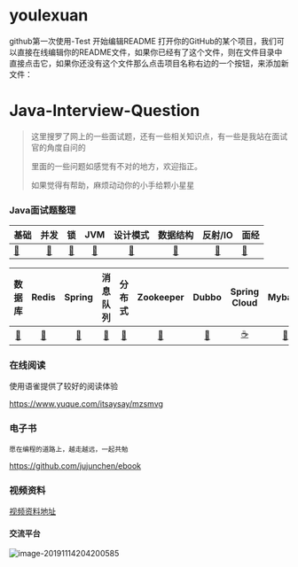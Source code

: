 # youlexuan
github第一次使用-Test
开始编辑README
打开你的GitHub的某个项目，我们可以直接在线编辑你的README文件，如果你已经有了这个文件，则在文件目录中直接点击它，如果你还没有这个文件那么点击项目名称右边的一个按钮，来添加新文件：
# Java-Interview-Question

> 这里搜罗了网上的一些面试题，还有一些相关知识点，有一些是我站在面试官的角度自问的
>
> 里面的一些问题如感觉有不对的地方，欢迎指正。  
>
> 如果觉得有帮助，麻烦动动你的小手给颗小星星

### Java面试题整理

| 基础                                                         |                             并发                             |                              锁                              |                             JVM                              |                           设计模式                           |                           数据结构                           |                           反射/IO                            | 面经                                                         |
| ------------------------------------------------------------ | :----------------------------------------------------------: | :----------------------------------------------------------: | :----------------------------------------------------------: | :----------------------------------------------------------: | :----------------------------------------------------------: | :----------------------------------------------------------: | ------------------------------------------------------------ |
| [🍼](https://github.com/jujunchen/Java-interview-question/blob/master/1.%20Java%E5%9F%BA%E7%A1%80.md) | [🍭](https://github.com/jujunchen/Java-interview-question/blob/master/2.%20Java%E5%B9%B6%E5%8F%91.md) | [🍩](https://github.com/jujunchen/Java-interview-question/blob/master/3.%20%E9%94%81.md) | [🌮](https://github.com/jujunchen/Java-interview-question/blob/master/4.%20JVM%E7%9F%A5%E8%AF%86.md) | [🍱](https://github.com/jujunchen/Java-interview-question/blob/master/6.%20%E8%AE%BE%E8%AE%A1%E6%A8%A1%E5%BC%8F.md) | [🧀](https://github.com/jujunchen/Java-interview-question/blob/master/7.%20%E6%95%B0%E6%8D%AE%E7%BB%93%E6%9E%84.md) | [🥐](https://github.com/jujunchen/Java-interview-question/blob/master/5.%20Java%E5%8F%8D%E5%B0%84IO.md) | [🍜](https://github.com/jujunchen/Java-interview-question/tree/master/%E5%A4%A7%E5%8E%82%E9%9D%A2%E7%BB%8F) |

|                            数据库                            |                            Redis                             |                            Spring                            |                           消息队列                           |                            分布式                            |                          Zookeeper                           |                            Dubbo                             |                         Spring Cloud                         |                           Mybatis                            |                            Maven                             |
| :----------------------------------------------------------: | :----------------------------------------------------------: | :----------------------------------------------------------: | :----------------------------------------------------------: | :----------------------------------------------------------: | :----------------------------------------------------------: | :----------------------------------------------------------: | :----------------------------------------------------------: | :----------------------------------------------------------: | :----------------------------------------------------------: |
| [🌽](https://github.com/jujunchen/Java-interview-question/blob/master/8.%20%E6%95%B0%E6%8D%AE%E5%BA%93.md) | [🍔](https://github.com/jujunchen/Java-interview-question/blob/master/9.%20Redis.md) | [🍬](https://github.com/jujunchen/Java-interview-question/blob/master/10.%20Spring.md) | [🍡](https://github.com/jujunchen/Java-interview-question/blob/master/14.%20%E6%B6%88%E6%81%AF%E9%98%9F%E5%88%97.md) | [🎂](https://github.com/jujunchen/Java-interview-question/blob/master/19.%20%E5%88%86%E5%B8%83%E5%BC%8F%E3%80%81%E5%BE%AE%E6%9C%8D%E5%8A%A1.md) | [🍯](https://github.com/jujunchen/Java-interview-question/blob/master/16.%20Zookeeper.md) | [🥛](https://github.com/jujunchen/Java-interview-question/blob/master/12.%20Dubbo.md) | [☕️](https://github.com/jujunchen/Java-interview-question/blob/master/13.%20Spring%20Cloud.md) | [🍿](https://github.com/jujunchen/Java-interview-question/blob/master/15.%20Mybatis.md) | [🍹](https://github.com/jujunchen/Java-interview-question/blob/master/15.%20Mybatis.md) |

### 在线阅读

使用语雀提供了较好的阅读体验

https://www.yuque.com/itsaysay/mzsmvg

### 电子书

`愿在编程的道路上，越走越远，一起共勉`

https://github.com/jujunchen/ebook

### 视频资料

[视频资料地址](https://github.com/jujunchen/Java-interview-question/tree/master/学习资料)

#### 交流平台

![image-20191114204200585](https://tva1.sinaimg.cn/large/006tNbRwly1ga6zjor75uj30b9072gnk.jpg)
